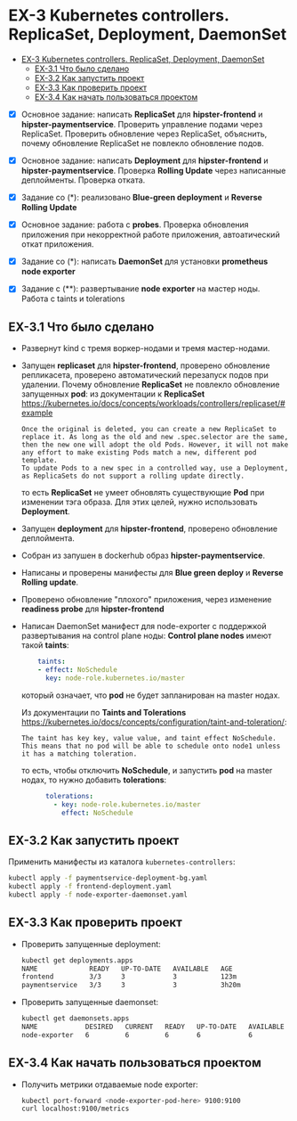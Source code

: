 # EX-3 Kubernetes controllers. ReplicaSet, Deployment, DaemonSet

* [EX-3 Kubernetes controllers. ReplicaSet, Deployment, DaemonSet](#ex-3-kubernetes-controllers-replicaset-deployment-daemonset)
  * [EX-3.1 Что было сделано](#ex-31-%d0%a7%d1%82%d0%be-%d0%b1%d1%8b%d0%bb%d0%be-%d1%81%d0%b4%d0%b5%d0%bb%d0%b0%d0%bd%d0%be)
  * [EX-3.2 Как запустить проект](#ex-32-%d0%9a%d0%b0%d0%ba-%d0%b7%d0%b0%d0%bf%d1%83%d1%81%d1%82%d0%b8%d1%82%d1%8c-%d0%bf%d1%80%d0%be%d0%b5%d0%ba%d1%82)
  * [EX-3.3 Как проверить проект](#ex-33-%d0%9a%d0%b0%d0%ba-%d0%bf%d1%80%d0%be%d0%b2%d0%b5%d1%80%d0%b8%d1%82%d1%8c-%d0%bf%d1%80%d0%be%d0%b5%d0%ba%d1%82)
  * [EX-3.4 Как начать пользоваться проектом](#ex-34-%d0%9a%d0%b0%d0%ba-%d0%bd%d0%b0%d1%87%d0%b0%d1%82%d1%8c-%d0%bf%d0%be%d0%bb%d1%8c%d0%b7%d0%be%d0%b2%d0%b0%d1%82%d1%8c%d1%81%d1%8f-%d0%bf%d1%80%d0%be%d0%b5%d0%ba%d1%82%d0%be%d0%bc)

* [x] Основное задание: написать **ReplicaSet** для **hipster-frontend** и **hipster-paymentservice**. Проверить управление подами через ReplicaSet. Проверить обновление через ReplicaSet, объяснить, почему обновление ReplicaSet не повлекло обновление подов.

* [x] Основное задание: написать **Deployment** для **hipster-frontend** и **hipster-paymentservice**. Проверка **Rolling Update** через написанные деплойменты. Проверка отката.
* [x] Задание со (*): реализовано **Blue-green deployment** и **Reverse Rolling Update**
* [x] Основное задание: работа с **probes**. Проверка обновления приложения при некорректной работе приложения, автоатический откат приложения.
* [x] Задание со (*): написать **DaemonSet** для установки **prometheus node exporter**
* [x] Задание с (**): развертывание **node exporter** на мастер ноды. Работа с taints и tolerations

## EX-3.1 Что было сделано

* Развернут kind с тремя воркер-нодами и тремя мастер-нодами.
* Запущен **replicaset** для **hipster-frontend**, проверено обновление репликасета, проверено автоматический перезапуск подов при удалении.
  Почему обновление **ReplicaSet** не повлекло обновление запущенных **pod**: из документации к **ReplicaSet**
  <https://kubernetes.io/docs/concepts/workloads/controllers/replicaset/#example>

  ```plain
  Once the original is deleted, you can create a new ReplicaSet to replace it. As long as the old and new .spec.selector are the same,
  then the new one will adopt the old Pods. However, it will not make any effort to make existing Pods match a new, different pod template.
  To update Pods to a new spec in a controlled way, use a Deployment, as ReplicaSets do not support a rolling update directly.
  ```

  то есть **ReplicaSet** не умеет обновлять существующие **Pod** при изменении тэга образа. Для этих целей, нужно использовать **Deployment**.

* Запущен **deployment** для **hipster-frontend**, проверено обновление деплоймента.
* Собран из запушен в dockerhub образ **hipster-paymentservice**.
* Написаны и проверены манифесты для **Blue green deploy** и **Reverse Rolling update**.
* Проверено обновление "плохого" приложения, через изменение **readiness probe** для **hipster-frontend**
* Написан DaemonSet манифест для node-exporter с поддержкой развертывания на control plane ноды:
  **Control plane nodes** имеют такой **taints**:

  ```yaml
      taints:
      - effect: NoSchedule
        key: node-role.kubernetes.io/master
  ```

  который означает, что **pod** не будет запланирован на master нодах.

  Из документации по **Taints and Tolerations** <https://kubernetes.io/docs/concepts/configuration/taint-and-toleration/>:

  ```plain
  The taint has key key, value value, and taint effect NoSchedule. This means that no pod will be able to schedule onto node1 unless it has a matching toleration.
  ```

  то есть, чтобы отключить **NoSchedule**, и запустить **pod** на master нодах, то нужно добавить **tolerations**:

  ```yaml
        tolerations:
          - key: node-role.kubernetes.io/master
            effect: NoSchedule
  ```

## EX-3.2 Как запустить проект

Применить манифесты из каталога `kubernetes-controllers`:

```bash
kubectl apply -f paymentservice-deployment-bg.yaml
kubectl apply -f frontend-deployment.yaml
kubectl apply -f node-exporter-daemonset.yaml
```

## EX-3.3 Как проверить проект

* Проверить запущенные deployment:

  ```bash
  kubectl get deployments.apps
  NAME             READY   UP-TO-DATE   AVAILABLE   AGE
  frontend         3/3     3            3           123m
  paymentservice   3/3     3            3           3h20m
  ```

* Проверить запущенные daemonset:

  ```bash
  kubectl get daemonsets.apps
  NAME            DESIRED   CURRENT   READY   UP-TO-DATE   AVAILABLE   NODE SELECTOR   AGE
  node-exporter   6         6         6       6            6           <none>          101m
  ```

## EX-3.4 Как начать пользоваться проектом

* Получить метрики отдаваемые node exporter:

  ```bash
  kubectl port-forward <node-exporter-pod-here> 9100:9100
  curl localhost:9100/metrics
  ```
